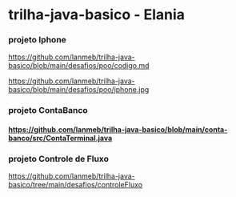 # trilha-java-basico - Elania

### projeto Iphone
https://github.com/lanmeb/trilha-java-basico/blob/main/desafios/poo/codigo.md 

https://github.com/lanmeb/trilha-java-basico/blob/main/desafios/poo/iphone.jpg

### projeto ContaBanco
#### https://github.com/lanmeb/trilha-java-basico/blob/main/conta-banco/src/ContaTerminal.java


### projeto Controle de Fluxo
https://github.com/lanmeb/trilha-java-basico/tree/main/desafios/controleFluxo
